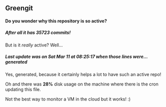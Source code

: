 ## Greengit

#### Do you wonder why this repository is so active?

##### After all it has 35723 commits!

But is it *really* active? Well...

##### Last update was on Sat Mar 11 at 08:25:17 when those lines were... generated

Yes, generated, because it certainly helps a lot to have such an active repo!

Oh and there was **28%** disk usage on the machine
where there is the cron updating this file.

Not the best way to monitor a VM in the cloud but it works! :)
